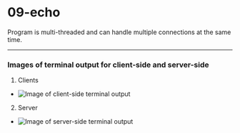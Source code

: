 # 09-echo

Program is multi-threaded and can handle multiple connections at the same time.

---

### Images of terminal output for client-side and server-side
1. Clients
- ![Image of client-side terminal output](https://i.imgur.com/eRAHIsn.png)
2. Server
- ![Image of server-side terminal output](https://i.imgur.com/JorapzF.png)